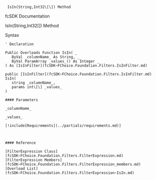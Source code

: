 ﻿     IsIn(String,Int32\[\]) Method                                                   

fcSDK Documentation

IsIn(String,Int32\[\]) Method

Syntax

```vbnet
' Declaration

Public Overloads Function IsIn( _
   ByVal _columnName_ As String, _
   ByVal ParamArray _values_() As Integer _
) As [IsInFilter](fcSDK~FChoice.Foundation.Filters.IsInFilter.md)

public [IsInFilter](fcSDK~FChoice.Foundation.Filters.IsInFilter.md) IsIn( 
   string _columnName_,
   params int\[\] _values_
)

#### Parameters

_columnName_

_values_

[!include[Requirements](../partials/requirements.md)]



#### Reference

[FilterExpression Class](fcSDK~FChoice.Foundation.Filters.FilterExpression.md)  
[FilterExpression Members](fcSDK~FChoice.Foundation.Filters.FilterExpression_members.md)  
[Overload List](fcSDK~FChoice.Foundation.Filters.FilterExpression~IsIn.md)